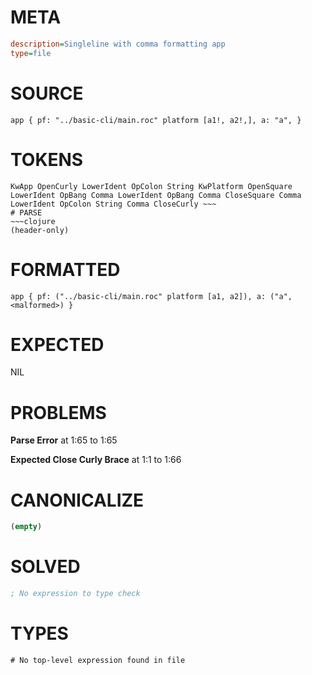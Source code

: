 # META
~~~ini
description=Singleline with comma formatting app
type=file
~~~
# SOURCE
~~~roc
app { pf: "../basic-cli/main.roc" platform [a1!, a2!,], a: "a", }
~~~
# TOKENS
~~~text
KwApp OpenCurly LowerIdent OpColon String KwPlatform OpenSquare LowerIdent OpBang Comma LowerIdent OpBang Comma CloseSquare Comma LowerIdent OpColon String Comma CloseCurly ~~~
# PARSE
~~~clojure
(header-only)
~~~
# FORMATTED
~~~roc
app { pf: ("../basic-cli/main.roc" platform [a1, a2]), a: ("a", <malformed>) }

~~~
# EXPECTED
NIL
# PROBLEMS
**Parse Error**
at 1:65 to 1:65

**Expected Close Curly Brace**
at 1:1 to 1:66

# CANONICALIZE
~~~clojure
(empty)
~~~
# SOLVED
~~~clojure
; No expression to type check
~~~
# TYPES
~~~roc
# No top-level expression found in file
~~~
